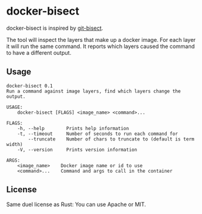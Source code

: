 # docker-bisect

docker-bisect is inspired by [git-bisect](https://git-scm.com/docs/git-bisect).

The tool will inspect the layers that make up a docker image. For each layer it will run the same command. It reports which layers caused the command to have a different output.

## Usage

```
docker-bisect 0.1
Run a command against image layers, find which layers change the output.

USAGE:
    docker-bisect [FLAGS] <image_name> <command>...

FLAGS:
    -h, --help        Prints help information
    -t, --timeout     Number of seconds to run each command for
        --truncate    Number of chars to truncate to (default is term width)
    -V, --version     Prints version information

ARGS:
    <image_name>    Docker image name or id to use
    <command>...    Command and args to call in the container
```

## License

Same duel license as Rust: You can use Apache or MIT.

